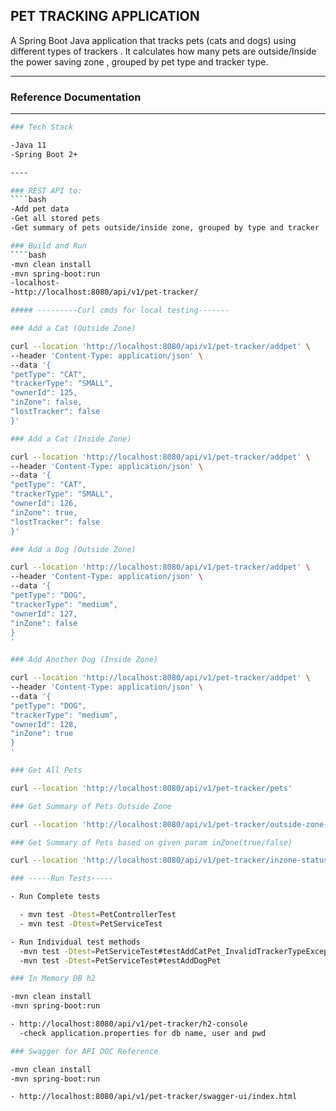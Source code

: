 ## PET TRACKING APPLICATION

A Spring Boot Java application that tracks pets (cats and dogs) using different types of trackers . It calculates how many pets are outside/Inside the power saving zone , grouped by pet type and tracker type.

----

### Reference Documentation
----
````bash
### Tech Stack

-Java 11
-Spring Boot 2+

----

### REST API to:
````bash
-Add pet data
-Get all stored pets
-Get summary of pets outside/inside zone, grouped by type and tracker

### Build and Run
````bash
-mvn clean install
-mvn spring-boot:run
-localhost-
-http://localhost:8080/api/v1/pet-tracker/

##### ---------Curl cmds for local testing-------

### Add a Cat (Outside Zone)

curl --location 'http://localhost:8080/api/v1/pet-tracker/addpet' \
--header 'Content-Type: application/json' \
--data '{
"petType": "CAT",
"trackerType": "SMALL",
"ownerId": 125,
"inZone": false,
"lostTracker": false
}'

### Add a Cat (Inside Zone)

curl --location 'http://localhost:8080/api/v1/pet-tracker/addpet' \
--header 'Content-Type: application/json' \
--data '{
"petType": "CAT",
"trackerType": "SMALL",
"ownerId": 126,
"inZone": true,
"lostTracker": false
}'

### Add a Dog (Outside Zone)

curl --location 'http://localhost:8080/api/v1/pet-tracker/addpet' \
--header 'Content-Type: application/json' \
--data '{
"petType": "DOG",
"trackerType": "medium",
"ownerId": 127,
"inZone": false
}
'

### Add Another Dog (Inside Zone)

curl --location 'http://localhost:8080/api/v1/pet-tracker/addpet' \
--header 'Content-Type: application/json' \
--data '{
"petType": "DOG",
"trackerType": "medium",
"ownerId": 128,
"inZone": true
}
'

### Get All Pets

curl --location 'http://localhost:8080/api/v1/pet-tracker/pets'

### Get Summary of Pets Outside Zone

curl --location 'http://localhost:8080/api/v1/pet-tracker/outside-zone-status'

### Get Summary of Pets based on given param inZone(true/false)

curl --location 'http://localhost:8080/api/v1/pet-tracker/inzone-status?inZone=true'

### -----Run Tests-----

- Run Complete tests

  - mvn test -Dtest=PetControllerTest
  - mvn test -Dtest=PetServiceTest

- Run Individual test methods
  -mvn test -Dtest=PetServiceTest#testAddCatPet_InvalidTrackerTypeException
  -mvn test -Dtest=PetServiceTest#testAddDogPet

### In Memory DB h2

-mvn clean install
-mvn spring-boot:run

- http://localhost:8080/api/v1/pet-tracker/h2-console
  -check application.properties for db name, user and pwd

### Swagger for API DOC Reference

-mvn clean install
-mvn spring-boot:run

- http://localhost:8080/api/v1/pet-tracker/swagger-ui/index.html
